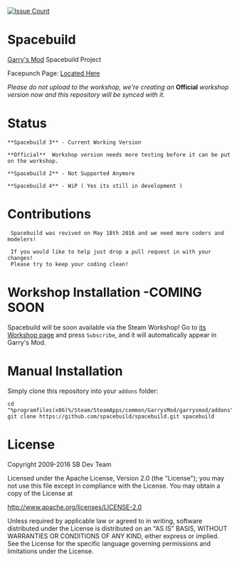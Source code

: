 [![Issue Count](https://codeclimate.com/github/spacebuild/spacebuild/badges/issue_count.svg)](https://codeclimate.com/github/spacebuild/spacebuild)

Spacebuild
==========

[Garry's Mod][garrysmod] Spacebuild Project

Facepunch Page: [Located Here][facepunch]

*Please do not upload to the workshop, we're creating an* **Official** *workshop version now and this repository will be synced with it.*


# Status

    **Spacebuild 3** - Current Working Version

    **Official**  Workshop version needs more testing before it can be put on the workshop. 

    **Spacebuild 2** - Not Supported Anymore

    **Spacebuild 4** - WiP ( Yes its still in development )


# Contributions

     Spacebuild was revived on May 18th 2016 and we need more coders and modelers!

     If you would like to help just drop a pull request in with your changes! 
     Please try to keep your coding clean!

# Workshop Installation -COMING SOON

Spacebuild will be soon available via the Steam Workshop! Go to [its Workshop page][workshop] and press `Subscribe`, and it will automatically appear in Garry's Mod.

# Manual Installation

Simply clone this repository into your `addons` folder:

    cd "%programfiles(x86)%/Steam/SteamApps/common/GarrysMod/garrysmod/addons"
    git clone https://github.com/spacebuild/spacebuild.git spacebuild

# License

Copyright 2009-2016 SB Dev Team

Licensed under the Apache License, Version 2.0 (the "License"); you may not use this file except in compliance with the License. You may obtain a copy of the License at

http://www.apache.org/licenses/LICENSE-2.0

Unless required by applicable law or agreed to in writing, software distributed under the License is distributed on an "AS IS" BASIS, WITHOUT WARRANTIES OR CONDITIONS OF ANY KIND, either express or implied. See the License for the specific language governing permissions and limitations under the License.

[garrysmod]: <http://garrysmod.com/>
[workshop]: <http://steamcommunity.com/sharedfiles/filedetails/?id=TO_FILL_IN>
[facepunch]: <https://facepunch.com/showthread.php?t=1519499&p=50363396>
